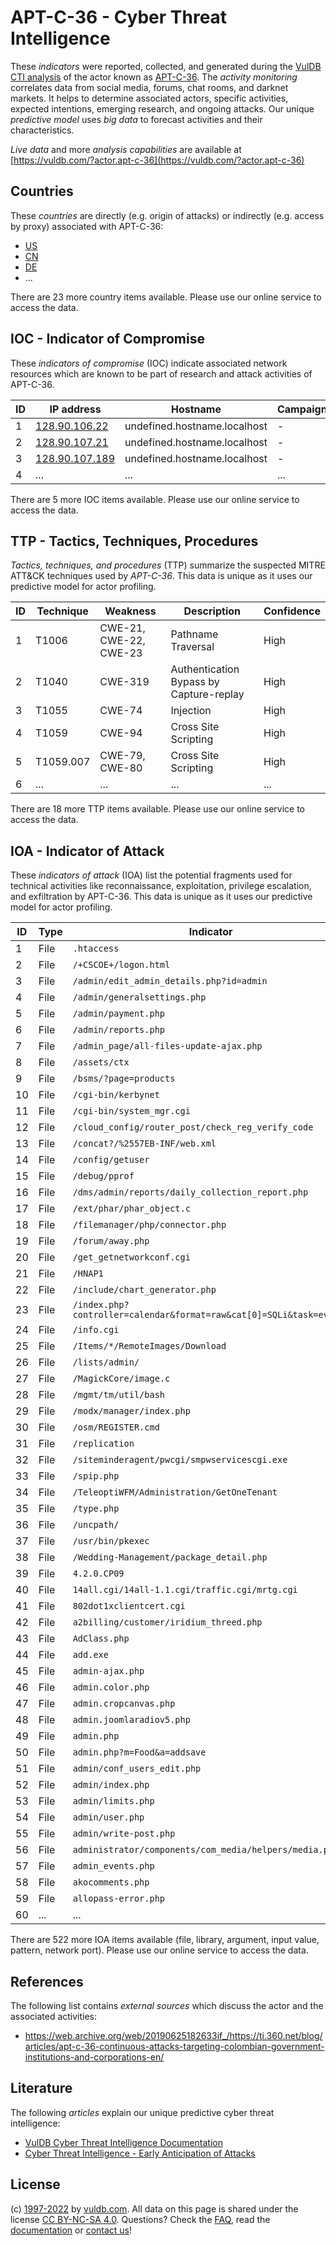 # APT-C-36 - Cyber Threat Intelligence

These _indicators_ were reported, collected, and generated during the [VulDB CTI analysis](https://vuldb.com/?kb.cti) of the actor known as [APT-C-36](https://vuldb.com/?actor.apt-c-36). The _activity monitoring_ correlates data from social media, forums, chat rooms, and darknet markets. It helps to determine associated actors, specific activities, expected intentions, emerging research, and ongoing attacks. Our unique _predictive model_ uses _big data_ to forecast activities and their characteristics.

_Live data_ and more _analysis capabilities_ are available at [https://vuldb.com/?actor.apt-c-36](https://vuldb.com/?actor.apt-c-36)

## Countries

These _countries_ are directly (e.g. origin of attacks) or indirectly (e.g. access by proxy) associated with APT-C-36:

* [US](https://vuldb.com/?country.us)
* [CN](https://vuldb.com/?country.cn)
* [DE](https://vuldb.com/?country.de)
* ...

There are 23 more country items available. Please use our online service to access the data.

## IOC - Indicator of Compromise

These _indicators of compromise_ (IOC) indicate associated network resources which are known to be part of research and attack activities of APT-C-36.

ID | IP address | Hostname | Campaign | Confidence
-- | ---------- | -------- | -------- | ----------
1 | [128.90.106.22](https://vuldb.com/?ip.128.90.106.22) | undefined.hostname.localhost | - | High
2 | [128.90.107.21](https://vuldb.com/?ip.128.90.107.21) | undefined.hostname.localhost | - | High
3 | [128.90.107.189](https://vuldb.com/?ip.128.90.107.189) | undefined.hostname.localhost | - | High
4 | ... | ... | ... | ...

There are 5 more IOC items available. Please use our online service to access the data.

## TTP - Tactics, Techniques, Procedures

_Tactics, techniques, and procedures_ (TTP) summarize the suspected MITRE ATT&CK techniques used by _APT-C-36_. This data is unique as it uses our predictive model for actor profiling.

ID | Technique | Weakness | Description | Confidence
-- | --------- | -------- | ----------- | ----------
1 | T1006 | CWE-21, CWE-22, CWE-23 | Pathname Traversal | High
2 | T1040 | CWE-319 | Authentication Bypass by Capture-replay | High
3 | T1055 | CWE-74 | Injection | High
4 | T1059 | CWE-94 | Cross Site Scripting | High
5 | T1059.007 | CWE-79, CWE-80 | Cross Site Scripting | High
6 | ... | ... | ... | ...

There are 18 more TTP items available. Please use our online service to access the data.

## IOA - Indicator of Attack

These _indicators of attack_ (IOA) list the potential fragments used for technical activities like reconnaissance, exploitation, privilege escalation, and exfiltration by APT-C-36. This data is unique as it uses our predictive model for actor profiling.

ID | Type | Indicator | Confidence
-- | ---- | --------- | ----------
1 | File | `.htaccess` | Medium
2 | File | `/+CSCOE+/logon.html` | High
3 | File | `/admin/edit_admin_details.php?id=admin` | High
4 | File | `/admin/generalsettings.php` | High
5 | File | `/admin/payment.php` | High
6 | File | `/admin/reports.php` | High
7 | File | `/admin_page/all-files-update-ajax.php` | High
8 | File | `/assets/ctx` | Medium
9 | File | `/bsms/?page=products` | High
10 | File | `/cgi-bin/kerbynet` | High
11 | File | `/cgi-bin/system_mgr.cgi` | High
12 | File | `/cloud_config/router_post/check_reg_verify_code` | High
13 | File | `/concat?/%2557EB-INF/web.xml` | High
14 | File | `/config/getuser` | High
15 | File | `/debug/pprof` | Medium
16 | File | `/dms/admin/reports/daily_collection_report.php` | High
17 | File | `/ext/phar/phar_object.c` | High
18 | File | `/filemanager/php/connector.php` | High
19 | File | `/forum/away.php` | High
20 | File | `/get_getnetworkconf.cgi` | High
21 | File | `/HNAP1` | Low
22 | File | `/include/chart_generator.php` | High
23 | File | `/index.php?controller=calendar&format=raw&cat[0]=SQLi&task=events` | High
24 | File | `/info.cgi` | Medium
25 | File | `/Items/*/RemoteImages/Download` | High
26 | File | `/lists/admin/` | High
27 | File | `/MagickCore/image.c` | High
28 | File | `/mgmt/tm/util/bash` | High
29 | File | `/modx/manager/index.php` | High
30 | File | `/osm/REGISTER.cmd` | High
31 | File | `/replication` | Medium
32 | File | `/siteminderagent/pwcgi/smpwservicescgi.exe` | High
33 | File | `/spip.php` | Medium
34 | File | `/TeleoptiWFM/Administration/GetOneTenant` | High
35 | File | `/type.php` | Medium
36 | File | `/uncpath/` | Medium
37 | File | `/usr/bin/pkexec` | High
38 | File | `/Wedding-Management/package_detail.php` | High
39 | File | `4.2.0.CP09` | Medium
40 | File | `14all.cgi/14all-1.1.cgi/traffic.cgi/mrtg.cgi` | High
41 | File | `802dot1xclientcert.cgi` | High
42 | File | `a2billing/customer/iridium_threed.php` | High
43 | File | `AdClass.php` | Medium
44 | File | `add.exe` | Low
45 | File | `admin-ajax.php` | High
46 | File | `admin.color.php` | High
47 | File | `admin.cropcanvas.php` | High
48 | File | `admin.joomlaradiov5.php` | High
49 | File | `admin.php` | Medium
50 | File | `admin.php?m=Food&a=addsave` | High
51 | File | `admin/conf_users_edit.php` | High
52 | File | `admin/index.php` | High
53 | File | `admin/limits.php` | High
54 | File | `admin/user.php` | High
55 | File | `admin/write-post.php` | High
56 | File | `administrator/components/com_media/helpers/media.php` | High
57 | File | `admin_events.php` | High
58 | File | `akocomments.php` | High
59 | File | `allopass-error.php` | High
60 | ... | ... | ...

There are 522 more IOA items available (file, library, argument, input value, pattern, network port). Please use our online service to access the data.

## References

The following list contains _external sources_ which discuss the actor and the associated activities:

* https://web.archive.org/web/20190625182633if_/https://ti.360.net/blog/articles/apt-c-36-continuous-attacks-targeting-colombian-government-institutions-and-corporations-en/

## Literature

The following _articles_ explain our unique predictive cyber threat intelligence:

* [VulDB Cyber Threat Intelligence Documentation](https://vuldb.com/?kb.cti)
* [Cyber Threat Intelligence - Early Anticipation of Attacks](https://www.scip.ch/en/?labs.20201022)

## License

(c) [1997-2022](https://vuldb.com/?kb.changelog) by [vuldb.com](https://vuldb.com/?kb.about). All data on this page is shared under the license [CC BY-NC-SA 4.0](https://creativecommons.org/licenses/by-nc-sa/4.0/). Questions? Check the [FAQ](https://vuldb.com/?kb.faq), read the [documentation](https://vuldb.com/?kb) or [contact us](https://vuldb.com/?contact)!
